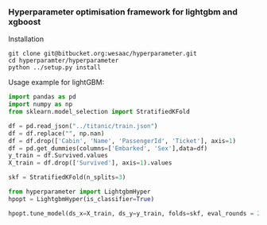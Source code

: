 ### Hyperparameter optimisation framework for lightgbm and xgboost

Installation
```
git clone git@bitbucket.org:wesaac/hyperparameter.git
cd hyperparamter/hyperparameter
python ../setup.py install
```



Usage example for lightGBM:
```python
import pandas as pd
import numpy as np
from sklearn.model_selection import StratifiedKFold

df = pd.read_json("../titanic/train.json")
df = df.replace("", np.nan)
df = df.drop(['Cabin', 'Name', 'PassengerId', 'Ticket'], axis=1)
df = pd.get_dummies(columns=['Embarked', 'Sex'],data=df)
y_train = df.Survived.values
X_train = df.drop(['Survived'], axis=1).values

skf = StratifiedKFold(n_splits=3)

from hyperparameter import LightgbmHyper
hpopt = LightgbmHyper(is_classifier=True)

hpopt.tune_model(ds_x=X_train, ds_y=y_train, folds=skf, eval_rounds = 20)

```

